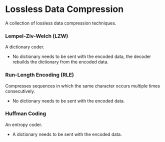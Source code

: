 Lossless Data Compression
===============

A collection of lossless data compression techniques.


### Lempel-Ziv-Welch (LZW)
A dictionary coder. 

* No dictionary needs to be sent with the encoded data, the decoder rebuilds the dictionary from the encoded data.

### Run-Length Encoding (RLE)
Compresses sequences in which the same character occurs multiple times consecutively. 

* No dictionary needs to be sent with the encoded data.

### Huffman Coding
An entropy coder.

* A dictionary needs to be sent with the encoded data.